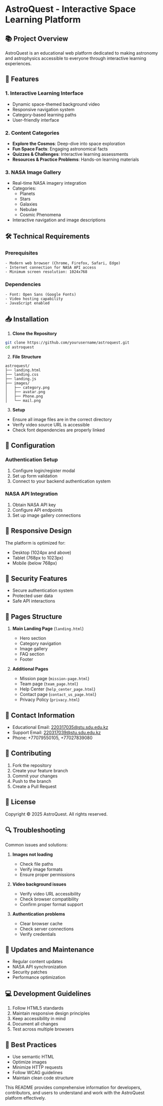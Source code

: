 # AstroQuest - Interactive Space Learning Platform

## 📚 Project Overview
AstroQuest is an educational web platform dedicated to making astronomy and astrophysics accessible to everyone through interactive learning experiences.

## 🚀 Features

### 1. Interactive Learning Interface
- Dynamic space-themed background video
- Responsive navigation system
- Category-based learning paths
- User-friendly interface

### 2. Content Categories
- **Explore the Cosmos**: Deep-dive into space exploration
- **Fun Space Facts**: Engaging astronomical facts
- **Quizzes & Challenges**: Interactive learning assessments
- **Resources & Practice Problems**: Hands-on learning materials

### 3. NASA Image Gallery
- Real-time NASA imagery integration
- Categories:
  - Planets
  - Stars
  - Galaxies
  - Nebulae
  - Cosmic Phenomena
- Interactive navigation and image descriptions

## 🛠 Technical Requirements

### Prerequisites
```
- Modern web browser (Chrome, Firefox, Safari, Edge)
- Internet connection for NASA API access
- Minimum screen resolution: 1024x768
```

### Dependencies
```
- Font: Open Sans (Google Fonts)
- Video hosting capability
- JavaScript enabled
```

## 📥 Installation

1. **Clone the Repository**
```bash
git clone https://github.com/yourusername/astroquest.git
cd astroquest
```

2. **File Structure**
```
astroquest/
├── landing.html
├── landing.css
├── landing.js
├── images/
│   ├── category.png
│   ├── avatar.png
│   ├── Phone.png
│   └── mail.png
```

3. **Setup**
- Ensure all image files are in the correct directory
- Verify video source URL is accessible
- Check font dependencies are properly linked

## 🔧 Configuration

### Authentication Setup
1. Configure login/register modal
2. Set up form validation
3. Connect to your backend authentication system

### NASA API Integration
1. Obtain NASA API key
2. Configure API endpoints
3. Set up image gallery connections

## 📱 Responsive Design
The platform is optimized for:
- Desktop (1024px and above)
- Tablet (768px to 1023px)
- Mobile (below 768px)

## 🔐 Security Features
- Secure authentication system
- Protected user data
- Safe API interactions

## 📄 Pages Structure
1. **Main Landing Page** (`landing.html`)
   - Hero section
   - Category navigation
   - Image gallery
   - FAQ section
   - Footer

2. **Additional Pages**
   - Mission page (`mission-page.html`)
   - Team page (`team_page.html`)
   - Help Center (`help_center_page.html`)
   - Contact page (`contact_us_page.html`)
   - Privacy Policy (`privacy.html`)

## 👥 Contact Information
- Educational Email: 220317035@stu.sdu.edu.kz
- Support Email: 220317039@stu.sdu.edu.kz
- Phone: +77079550105, +77027839080

## 🤝 Contributing
1. Fork the repository
2. Create your feature branch
3. Commit your changes
4. Push to the branch
5. Create a Pull Request

## 📝 License
Copyright © 2025 AstroQuest. All rights reserved.

## 🔍 Troubleshooting
Common issues and solutions:
1. **Images not loading**
   - Check file paths
   - Verify image formats
   - Ensure proper permissions

2. **Video background issues**
   - Verify video URL accessibility
   - Check browser compatibility
   - Confirm proper format support

3. **Authentication problems**
   - Clear browser cache
   - Check server connections
   - Verify credentials

## 🔄 Updates and Maintenance
- Regular content updates
- NASA API synchronization
- Security patches
- Performance optimization

## 💻 Development Guidelines
1. Follow HTML5 standards
2. Maintain responsive design principles
3. Keep accessibility in mind
4. Document all changes
5. Test across multiple browsers

## 🌟 Best Practices
- Use semantic HTML
- Optimize images
- Minimize HTTP requests
- Follow WCAG guidelines
- Maintain clean code structure

This README provides comprehensive information for developers, contributors, and users to understand and work with the AstroQuest platform effectively.

